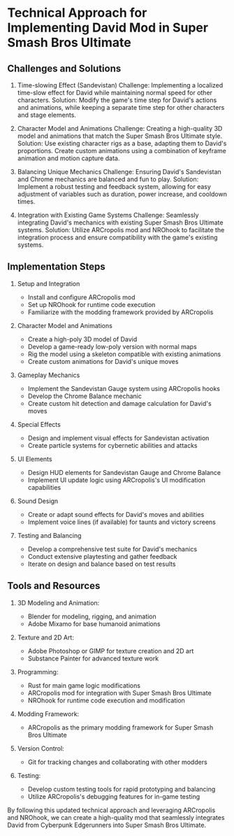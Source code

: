 # Technical Approach for Implementing David Mod in Super Smash Bros Ultimate

## Challenges and Solutions

1. Time-slowing Effect (Sandevistan)
   Challenge: Implementing a localized time-slow effect for David while maintaining normal speed for other characters.
   Solution: Modify the game's time step for David's actions and animations, while keeping a separate time step for other characters and stage elements.

2. Character Model and Animations
   Challenge: Creating a high-quality 3D model and animations that match the Super Smash Bros Ultimate style.
   Solution: Use existing character rigs as a base, adapting them to David's proportions. Create custom animations using a combination of keyframe animation and motion capture data.

3. Balancing Unique Mechanics
   Challenge: Ensuring David's Sandevistan and Chrome mechanics are balanced and fun to play.
   Solution: Implement a robust testing and feedback system, allowing for easy adjustment of variables such as duration, power increase, and cooldown times.

4. Integration with Existing Game Systems
   Challenge: Seamlessly integrating David's mechanics with existing Super Smash Bros Ultimate systems.
   Solution: Utilize ARCropolis mod and NROhook to facilitate the integration process and ensure compatibility with the game's existing systems.

## Implementation Steps

1. Setup and Integration
   - Install and configure ARCropolis mod
   - Set up NROhook for runtime code execution
   - Familiarize with the modding framework provided by ARCropolis

2. Character Model and Animations
   - Create a high-poly 3D model of David
   - Develop a game-ready low-poly version with normal maps
   - Rig the model using a skeleton compatible with existing animations
   - Create custom animations for David's unique moves

3. Gameplay Mechanics
   - Implement the Sandevistan Gauge system using ARCropolis hooks
   - Develop the Chrome Balance mechanic
   - Create custom hit detection and damage calculation for David's moves

4. Special Effects
   - Design and implement visual effects for Sandevistan activation
   - Create particle systems for cybernetic abilities and attacks

5. UI Elements
   - Design HUD elements for Sandevistan Gauge and Chrome Balance
   - Implement UI update logic using ARCropolis's UI modification capabilities

6. Sound Design
   - Create or adapt sound effects for David's moves and abilities
   - Implement voice lines (if available) for taunts and victory screens

7. Testing and Balancing
   - Develop a comprehensive test suite for David's mechanics
   - Conduct extensive playtesting and gather feedback
   - Iterate on design and balance based on test results

## Tools and Resources

1. 3D Modeling and Animation:
   - Blender for modeling, rigging, and animation
   - Adobe Mixamo for base humanoid animations

2. Texture and 2D Art:
   - Adobe Photoshop or GIMP for texture creation and 2D art
   - Substance Painter for advanced texture work

3. Programming:
   - Rust for main game logic modifications
   - ARCropolis mod for integration with Super Smash Bros Ultimate
   - NROhook for runtime code execution and modification

4. Modding Framework:
   - ARCropolis as the primary modding framework for Super Smash Bros Ultimate

5. Version Control:
   - Git for tracking changes and collaborating with other modders

6. Testing:
   - Develop custom testing tools for rapid prototyping and balancing
   - Utilize ARCropolis's debugging features for in-game testing

By following this updated technical approach and leveraging ARCropolis and NROhook, we can create a high-quality mod that seamlessly integrates David from Cyberpunk Edgerunners into Super Smash Bros Ultimate.
